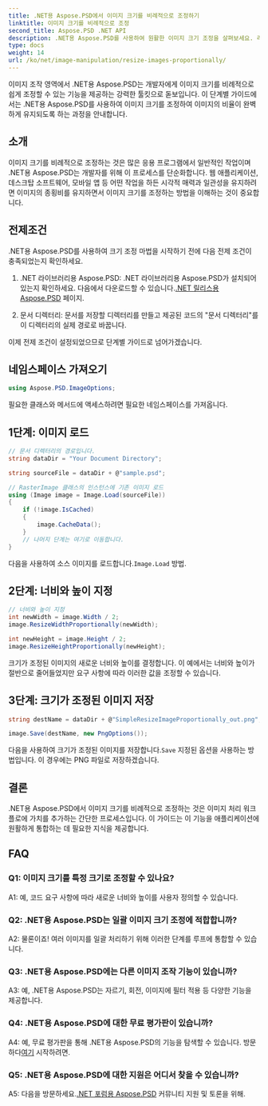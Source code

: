 ```yaml
---
title: .NET용 Aspose.PSD에서 이미지 크기를 비례적으로 조정하기
linktitle: 이미지 크기를 비례적으로 조정
second_title: Aspose.PSD .NET API
description: .NET용 Aspose.PSD를 사용하여 원활한 이미지 크기 조정을 살펴보세요. 라이브러리를 다운로드하고 튜토리얼을 따라 이미지 처리 기능을 향상시켜 보세요.
type: docs
weight: 14
url: /ko/net/image-manipulation/resize-images-proportionally/
---
```

이미지 조작 영역에서 .NET용 Aspose.PSD는 개발자에게 이미지 크기를 비례적으로 쉽게 조정할 수 있는 기능을 제공하는 강력한 툴킷으로 돋보입니다. 이 단계별 가이드에서는 .NET용 Aspose.PSD를 사용하여 이미지 크기를 조정하여 이미지의 비율이 완벽하게 유지되도록 하는 과정을 안내합니다.

## 소개

이미지 크기를 비례적으로 조정하는 것은 많은 응용 프로그램에서 일반적인 작업이며 .NET용 Aspose.PSD는 개발자를 위해 이 프로세스를 단순화합니다. 웹 애플리케이션, 데스크탑 소프트웨어, 모바일 앱 등 어떤 작업을 하든 시각적 매력과 일관성을 유지하려면 이미지의 종횡비를 유지하면서 이미지 크기를 조정하는 방법을 이해하는 것이 중요합니다.

## 전제조건

.NET용 Aspose.PSD를 사용하여 크기 조정 마법을 시작하기 전에 다음 전제 조건이 충족되었는지 확인하세요.

1.  .NET 라이브러리용 Aspose.PSD: .NET 라이브러리용 Aspose.PSD가 설치되어 있는지 확인하세요. 다음에서 다운로드할 수 있습니다.[.NET 릴리스용 Aspose.PSD](https://releases.aspose.com/psd/net/) 페이지.

2. 문서 디렉터리: 문서를 저장할 디렉터리를 만들고 제공된 코드의 "문서 디렉터리"를 이 디렉터리의 실제 경로로 바꿉니다.

이제 전제 조건이 설정되었으므로 단계별 가이드로 넘어가겠습니다.

## 네임스페이스 가져오기

```csharp
using Aspose.PSD.ImageOptions;
```

필요한 클래스와 메서드에 액세스하려면 필요한 네임스페이스를 가져옵니다.

## 1단계: 이미지 로드

```csharp
// 문서 디렉터리의 경로입니다.
string dataDir = "Your Document Directory";

string sourceFile = dataDir + @"sample.psd";

// RasterImage 클래스의 인스턴스에 기존 이미지 로드
using (Image image = Image.Load(sourceFile))
{
	if (!image.IsCached)
	{
		image.CacheData();
	}
	// 나머지 단계는 여기로 이동합니다.
}
```

 다음을 사용하여 소스 이미지를 로드합니다.`Image.Load` 방법.

## 2단계: 너비와 높이 지정

```csharp
// 너비와 높이 지정
int newWidth = image.Width / 2;
image.ResizeWidthProportionally(newWidth);

int newHeight = image.Height / 2;
image.ResizeHeightProportionally(newHeight);
```

크기가 조정된 이미지의 새로운 너비와 높이를 결정합니다. 이 예에서는 너비와 높이가 절반으로 줄어들었지만 요구 사항에 따라 이러한 값을 조정할 수 있습니다.

## 3단계: 크기가 조정된 이미지 저장

```csharp
string destName = dataDir + @"SimpleResizeImageProportionally_out.png";

image.Save(destName, new PngOptions());
```

 다음을 사용하여 크기가 조정된 이미지를 저장합니다.`Save` 지정된 옵션을 사용하는 방법입니다. 이 경우에는 PNG 파일로 저장하겠습니다.

## 결론

.NET용 Aspose.PSD에서 이미지 크기를 비례적으로 조정하는 것은 이미지 처리 워크플로에 가치를 추가하는 간단한 프로세스입니다. 이 가이드는 이 기능을 애플리케이션에 원활하게 통합하는 데 필요한 지식을 제공합니다.

## FAQ

### Q1: 이미지 크기를 특정 크기로 조정할 수 있나요?

A1: 예, 코드 요구 사항에 따라 새로운 너비와 높이를 사용자 정의할 수 있습니다.

### Q2: .NET용 Aspose.PSD는 일괄 이미지 크기 조정에 적합합니까?

A2: 물론이죠! 여러 이미지를 일괄 처리하기 위해 이러한 단계를 루프에 통합할 수 있습니다.

### Q3: .NET용 Aspose.PSD에는 다른 이미지 조작 기능이 있습니까?

A3: 예, .NET용 Aspose.PSD는 자르기, 회전, 이미지에 필터 적용 등 다양한 기능을 제공합니다.

### Q4: .NET용 Aspose.PSD에 대한 무료 평가판이 있습니까?

 A4: 예, 무료 평가판을 통해 .NET용 Aspose.PSD의 기능을 탐색할 수 있습니다. 방문하다[여기](https://releases.aspose.com/) 시작하려면.

### Q5: .NET용 Aspose.PSD에 대한 지원은 어디서 찾을 수 있습니까?

 A5: 다음을 방문하세요.[.NET 포럼용 Aspose.PSD](https://forum.aspose.com/c/psd/34) 커뮤니티 지원 및 토론을 위해.